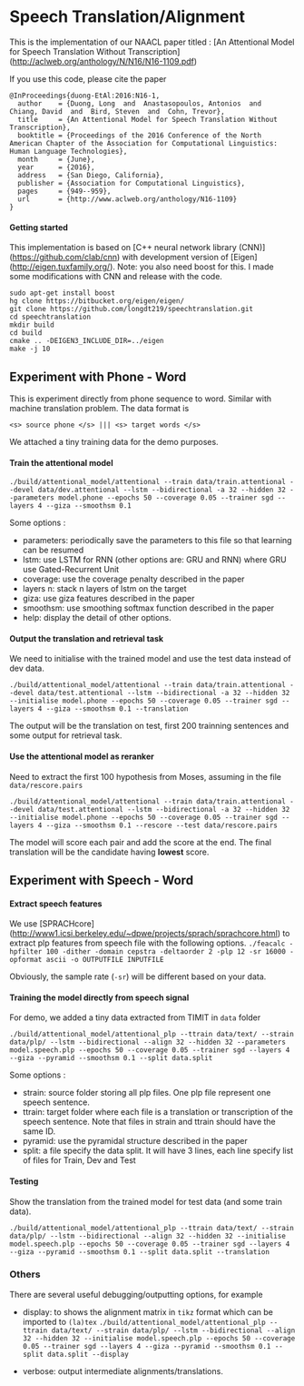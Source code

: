 # Speech Translation/Alignment
This is the implementation of our NAACL paper titled : 
[An Attentional Model for Speech Translation Without Transcription] (http://aclweb.org/anthology/N/N16/N16-1109.pdf)

If you use  this code, please cite the paper 

```
@InProceedings{duong-EtAl:2016:N16-1,
  author    = {Duong, Long  and  Anastasopoulos, Antonios  and  Chiang, David  and  Bird, Steven  and  Cohn, Trevor},
  title     = {An Attentional Model for Speech Translation Without Transcription},
  booktitle = {Proceedings of the 2016 Conference of the North American Chapter of the Association for Computational Linguistics: Human Language Technologies},
  month     = {June},
  year      = {2016},
  address   = {San Diego, California},
  publisher = {Association for Computational Linguistics},
  pages     = {949--959},
  url       = {http://www.aclweb.org/anthology/N16-1109}
}
```
#### Getting started

This implementation is based on [C++ neural network library (CNN)] (https://github.com/clab/cnn) with development version of [Eigen] (http://eigen.tuxfamily.org/). 
Note: you also need boost for this. I made some modifications with CNN and release with the code.  

    sudo apt-get install boost
    hg clone https://bitbucket.org/eigen/eigen/ 
    git clone https://github.com/longdt219/speechtranslation.git
    cd speechtranslation	
    mkdir build
    cd build
    cmake .. -DEIGEN3_INCLUDE_DIR=../eigen
    make -j 10

## Experiment with Phone - Word 
This is experiment directly from phone sequence to word. Similar with machine translation problem. 
The data format is
 
```<s> source phone </s> ||| <s> target words </s>``` 

We attached a tiny training data for the demo purposes. 
#### Train the attentional model

```
./build/attentional_model/attentional --train data/train.attentional --devel data/dev.attentional --lstm --bidirectional -a 32 --hidden 32 --parameters model.phone --epochs 50 --coverage 0.05 --trainer sgd --layers 4 --giza --smoothsm 0.1
```
Some options :
- parameters: periodically save the parameters to this file so that learning can be resumed
- lstm: use LSTM for RNN (other options are: GRU and RNN) where GRU use Gated-Recurrent Unit
- coverage: use the coverage penalty described in the paper
- layers n: stack n layers of lstm on the target
- giza: use giza features described in the paper
- smoothsm: use smoothing softmax function described in the paper
- help: display the detail of other options.

#### Output the translation and retrieval task
We need to initialise with the trained model and use the test data instead of dev data. 
```
./build/attentional_model/attentional --train data/train.attentional --devel data/test.attentional --lstm --bidirectional -a 32 --hidden 32 --initialise model.phone --epochs 50 --coverage 0.05 --trainer sgd --layers 4 --giza --smoothsm 0.1 --translation
```
The output will be the translation on test, first 200 trainning sentences and some output for retrieval task. 

#### Use the attentional model as reranker 
Need to extract the first 100 hypothesis from Moses, assuming in the file `data/rescore.pairs` 

```
./build/attentional_model/attentional --train data/train.attentional --devel data/test.attentional --lstm --bidirectional -a 32 --hidden 32 --initialise model.phone --epochs 50 --coverage 0.05 --trainer sgd --layers 4 --giza --smoothsm 0.1 --rescore --test data/rescore.pairs
```
The model will score each pair and add the score at the end. The final translation will be the candidate having **lowest** score. 


## Experiment with Speech - Word 

#### Extract speech features 
We use [SPRACHcore] (http://www1.icsi.berkeley.edu/~dpwe/projects/sprach/sprachcore.html) to extract plp features from speech file with the following options.
```./feacalc -hpfilter 100 -dither -domain cepstra -deltaorder 2 -plp 12 -sr 16000 -opformat ascii -o OUTPUTFILE INPUTFILE```

Obviously, the sample rate (`-sr`) will be different based on your data. 

#### Training the model directly from speech signal 
For demo, we added a tiny data extracted from TIMIT in `data` folder
```
./build/attentional_model/attentional_plp --ttrain data/text/ --strain data/plp/ --lstm --bidirectional --align 32 --hidden 32 --parameters model.speech.plp --epochs 50 --coverage 0.05 --trainer sgd --layers 4 --giza --pyramid --smoothsm 0.1 --split data.split
```
Some options : 
- strain: source folder storing all plp files. One plp file represent one speech sentence.
- ttrain: target folder where each file is a translation or transcription of the speech sentence. Note that files in strain and ttrain should have the same ID. 
- pyramid: use the pyramidal structure described in the paper 
- split: a file specify the data split. It will have 3 lines, each line specify list of files for Train, Dev and Test  

#### Testing 
Show the translation from the trained model for test data (and some train data).  
```
./build/attentional_model/attentional_plp --ttrain data/text/ --strain data/plp/ --lstm --bidirectional --align 32 --hidden 32 --initialise model.speech.plp --epochs 50 --coverage 0.05 --trainer sgd --layers 4 --giza --pyramid --smoothsm 0.1 --split data.split --translation
```

### Others
There are several useful debugging/outputting options, for example 
- display: to shows the alignment matrix in `tikz` format which can be imported to `(la)tex` 
```./build/attentional_model/attentional_plp --ttrain data/text/ --strain data/plp/ --lstm --bidirectional --align 32 --hidden 32 --initialise model.speech.plp --epochs 50 --coverage 0.05 --trainer sgd --layers 4 --giza --pyramid --smoothsm 0.1 --split data.split --display```

- verbose: output intermediate alignments/translations.  

